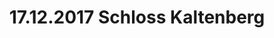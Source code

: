 ---
layout: photo_set
title: 17.12.2017 Schloss Kaltenberg
description: "Fotos vom 17.12.2017 Schloss Kaltenberg."

photos:
    set: 2017/kaltenberg17/kaltenberg
    size: 18
---